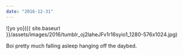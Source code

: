 ```yaml
---
date: "2016-12-31"
---
```


![yo yo]({{ site.baseurl }}/assets/images/2016/tumblr_oj2laheJFv1r16syio1_1280-576x1024.jpg)

Boi pretty much falling asleep hanging off the daybed.
